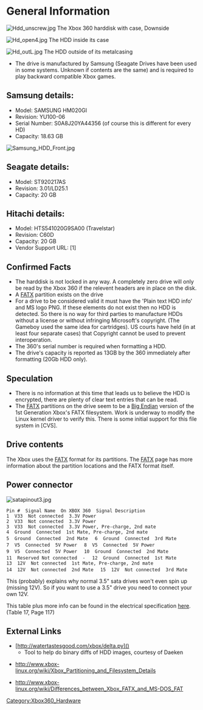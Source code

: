 # General Information

![Hdd_unscrew.jpg](Hdd_unscrew.jpg "Hdd_unscrew.jpg")
The Xbox 360 harddisk with case, Downside

![Hd_open4.jpg](Hd_open4.jpg "Hd_open4.jpg")
The HDD inside its case

![Hd_outL.jpg](Hd_outL.jpg "Hd_outL.jpg")
The HDD outside of its metalcasing

  - The drive is manufactured by Samsung (Seagate Drives have been used
    in some systems. Unknown if contents are the same) and is required
    to play backward compatible Xbox games.

## Samsung details:

  - Model: SAMSUNG HM020GI
  - Revision: YU100-06
  - Serial Number: S0A8J20YA44356 (of course this is different for every
    HD)
  - Capacity: 18.63 GB

![Samsung_HDD_Front.jpg](Samsung_HDD_Front.jpg
"Samsung_HDD_Front.jpg")

## Seagate details:

  - Model: ST920217AS
  - Revision: 3.01/LD25.1
  - Capacity: 20 GB

## Hitachi details:

  - Model: HTS541020G9SA00 (Travelstar)
  - Revision: C60D
  - Capacity: 20 GB
  - Vendor Support URL: \[1\]

## Confirmed Facts

  - The harddisk is not locked in any way. A completely zero drive will
    only be read by the Xbox 360 if the relevent headers are in place on
    the disk.
  - A [FATX](FATX "wikilink") partition exists on the drive
  - For a drive to be considered valid it must have the 'Plain text HDD
    info' and MS logo PNG. If these elements do not exist then no HDD is
    detected. So there is no way for third parties to manufacture HDDs
    without a license or without infringing Microsoft's copyright. (The
    Gameboy used the same idea for cartridges). US courts have held (in
    at least four separate cases) that Copyright cannot be used to
    prevent interoperation.
  - The 360's serial number is required when formatting a HDD.
  - The drive's capacity is reported as 13GB by the 360 immediately
    after formatting (20Gb HDD only).

## Speculation

  - There is no information at this time that leads us to believe the
    HDD is encrypted, there are plenty of clear text entries that can be
    read.
  - The [FATX](FATX "wikilink") partitions on the drive seem to be a
    [Big Endian](http://en.wikipedia.org/wiki/Big_Endian) version of the
    1st Generation Xbox's FATX filesystem. Work is underway to modify
    the Linux kernel driver to verify this. There is some initial
    support for this file system in \[CVS\].

## Drive contents

The Xbox uses the [FATX](FATX "wikilink") format for its partitions. The
[FATX](FATX "wikilink") page has more information about the partition
locations and the FATX format itself.

## Power connector

![satapinout3.jpg](satapinout3.jpg "satapinout3.jpg")

`Pin #  Signal Name  On XBOX 360  Signal Description  `
`1  V33  Not connected  3.3V Power  `
`2  V33  Not connected  3.3V Power  `
`3  V33  Not connected  3.3V Power, Pre-charge, 2nd mate  `
`4  Ground  Connected  1st Mate, Pre-charge, 2nd mate  `
`5  Ground  Connected  2nd Mate  `
`6  Ground  Connected  3rd Mate  `
`7  V5  Connected  5V Power  `
`8  V5  Connected  5V Power  `
`9  V5  Connected  5V Power  `
`10  Ground  Connected  2nd Mate  `
`11  Reserved Not connected  -  `
`12  Ground  Connected  1st Mate  `
`13  12V  Not connected  1st Mate, Pre-charge, 2nd mate  `
`14  12V  Not connected  2nd Mate  `
`15  12V  Not connected  3rd Mate  `

This (probably) explains why normal 3.5" sata drives won't even spin up
(missing 12V). So if you want to use a 3.5" drive you need to connect
your own 12V.

This table plus more info can be found in the electrical specification
[here](https://web.archive.org/web/20060509104841/http://www.sata-io.org/docs/PHYii%20Spec%20Rev%201_0%20052604.pdf).
(Table 17, Page 117)

## External Links

  - [http://watertastesgood.com/xbox/delta.py]()
      - Tool to help do binary diffs of HDD images, courtesy of
    Daeken

<!-- end list -->

  - <http://www.xbox-linux.org/wiki/Xbox_Partitioning_and_Filesystem_Details>

<!-- end list -->

  - <http://www.xbox-linux.org/wiki/Differences_between_Xbox_FATX_and_MS-DOS_FAT>

[Category:Xbox360_Hardware](Category_Xbox360_Hardware)